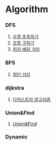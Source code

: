 # Algorithm
### DFS
1. [수열 추측하기](docs/problem-solving/dfs/수열_추측하기.md) <br>
2. [조합 구하기](./docs/조합_구하기.md)
3. [피자 배달 거리](docs/problem-solving/dfs/피자_배달_거리.md)<br>

### BFS
1. [최단 거리](docs/최단거리_BFS.md)

### dijkstra
1. [다익스트라 알고리즘](docs/다익스트라.md)

### Union&Find
1. [Union&Find](docs/Union_Find.md)

### Dynamic

